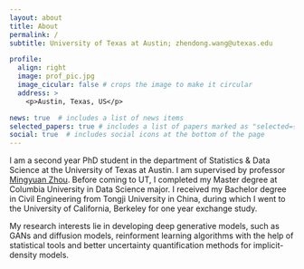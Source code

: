 ```yaml
---
layout: about
title: About
permalink: /
subtitle: University of Texas at Austin; zhendong.wang@utexas.edu

profile:
  align: right
  image: prof_pic.jpg
  image_cicular: false # crops the image to make it circular
  address: >
    <p>Austin, Texas, US</p>

news: true  # includes a list of news items
selected_papers: true # includes a list of papers marked as "selected={true}"
social: true  # includes social icons at the bottom of the page
---
```


I am a second year PhD student in the department of Statistics & Data Science at the University of Texas at Austin. I am supervised by professor [Mingyuan Zhou](https://mingyuanzhou.github.io/). Before coming to UT, I completed my Master degree at Columbia University in Data Science major. I received my Bachelor degree in Civil Engineering from Tongji University in China, during which I went to the University of California, Berkeley for one year exchange study.

My research interests lie in developing deep generative models, such as GANs and diffusion models, reinforment learning algorithms with the help of statistical tools and better uncertainty quantification methods for implicit-density models. 
